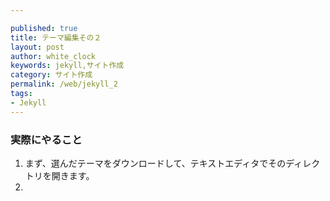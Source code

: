 ```yaml
---

published: true
title: テーマ編集その２
layout: post
author: white_clock
keywords: jekyll,サイト作成
category: サイト作成
permalink: /web/jekyll_2
tags:
- Jekyll
---
```

### 実際にやること
1. まず、選んだテーマをダウンロードして、テキストエディタでそのディレクトリを開きます。
2. 